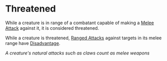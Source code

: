 # Threatened

While a creature is in range of a combatant capable of making a [Melee Attack](../Game%20Procedures/Melee%20Attack.md) against it, it is considered threatened.

While a creature is threatened, [Ranged Attacks](../Game%20Procedures/Ranged%20Attack.md) against targets in its melee range have [Disadvantage](../Game%20Procedures/Dice%20Rolls/Disadvantage.md).

*A creature's natural attacks such as claws count as melee weapons*
